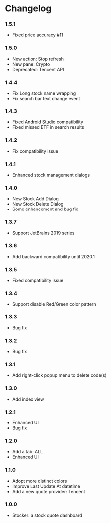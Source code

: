 # Changelog

### 1.5.1

- Fixed price accuracy [#11](https://github.com/WhiteVermouth/intellij-investor-dashboard/issues/11)

### 1.5.0

- New action: Stop refresh
- New pane: Crypto
- Deprecated: Tencent API

### 1.4.4

- Fix Long stock name wrapping
- Fix search bar text change event

### 1.4.3

- Fixed Android Studio compatibility
- Fixed missed ETF in search results

### 1.4.2

- Fix compatibility issue

### 1.4.1

- Enhanced stock management dialogs

### 1.4.0

- New Stock Add Dialog
- New Stock Delete Dialog
- Some enhancement and bug fix

### 1.3.7

- Support JetBrains 2019 series

### 1.3.6

- Add backward compatibility until 2020.1

### 1.3.5

- Fixed compatibility issue

### 1.3.4

- Support disable Red/Green color pattern

### 1.3.3

- Bug fix

### 1.3.2

- Bug fix

### 1.3.1

- Add right-click popup menu to delete code(s)

### 1.3.0

- Add index view

### 1.2.1

- Enhanced UI
- Bug fix

### 1.2.0

- Add a tab: ALL
- Enhanced UI

### 1.1.0

- Adopt more distinct colors
- Improve Last Update At datetime
- Add a new quote provider: Tencent

### 1.0.0

- Stocker: a stock quote dashboard
